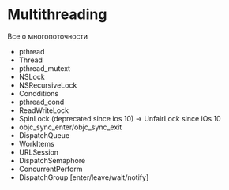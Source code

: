 # Multithreading
Все о многопоточности

- pthread 
- Thread 
- pthread_mutext 
- NSLock
- NSRecursiveLock
- Condditions 
- pthread_cond
- ReadWriteLock 
- SpinLock (deprecated since ios 10) -> UnfairLock since iOs 10
- objc_sync_enter/objc_sync_exit
- DispatchQueue
- WorkItems
- URLSession
- DispatchSemaphore
- ConcurrentPerform
- DispatchGroup [enter/leave/wait/notify]

